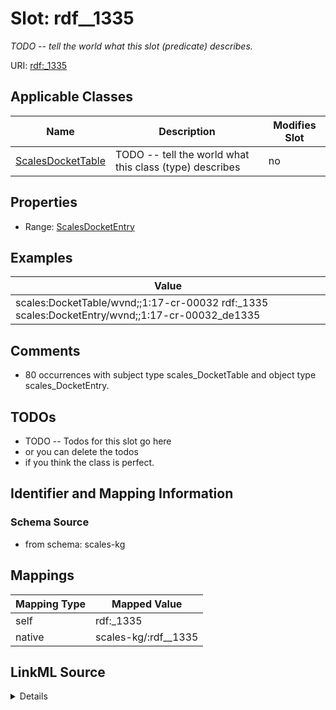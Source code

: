 

# Slot: rdf__1335


_TODO -- tell the world what this slot (predicate) describes._





URI: [rdf:_1335](http://www.w3.org/1999/02/22-rdf-syntax-ns#_1335)



<!-- no inheritance hierarchy -->





## Applicable Classes

| Name | Description | Modifies Slot |
| --- | --- | --- |
| [ScalesDocketTable](../classes/ScalesDocketTable.md) | TODO -- tell the world what this class (type) describes |  no  |







## Properties

* Range: [ScalesDocketEntry](../classes/ScalesDocketEntry.md)






## Examples

| Value |
| --- |
| scales:DocketTable/wvnd;;1:17-cr-00032 rdf:_1335 scales:DocketEntry/wvnd;;1:17-cr-00032_de1335 |

## Comments

* 80 occurrences with subject type scales_DocketTable and object type scales_DocketEntry.

## TODOs

* TODO -- Todos for this slot go here
* or you can delete the todos
* if you think the class is perfect.

## Identifier and Mapping Information







### Schema Source


* from schema: scales-kg




## Mappings

| Mapping Type | Mapped Value |
| ---  | ---  |
| self | rdf:_1335 |
| native | scales-kg/:rdf__1335 |




## LinkML Source

<details>
```yaml
name: rdf__1335
description: TODO -- tell the world what this slot (predicate) describes.
todos:
- TODO -- Todos for this slot go here
- or you can delete the todos
- if you think the class is perfect.
comments:
- 80 occurrences with subject type scales_DocketTable and object type scales_DocketEntry.
examples:
- value: scales:DocketTable/wvnd;;1:17-cr-00032 rdf:_1335 scales:DocketEntry/wvnd;;1:17-cr-00032_de1335
from_schema: scales-kg
rank: 1000
slot_uri: rdf:_1335
alias: rdf__1335
domain_of:
- scales_DocketTable
range: scales_DocketEntry

```
</details>